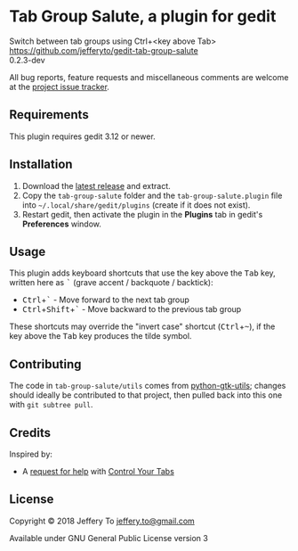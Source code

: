 # Tab Group Salute, a plugin for gedit

Switch between tab groups using Ctrl+\<key above Tab\>  
<https://github.com/jefferyto/gedit-tab-group-salute>  
0.2.3-dev

All bug reports, feature requests and miscellaneous comments are welcome
at the [project issue tracker][].

[project issue tracker]: https://github.com/jefferyto/gedit-tab-group-salute/issues

## Requirements

This plugin requires gedit 3.12 or newer.

## Installation

1.  Download the [latest release][] and extract.
2.  Copy the `tab-group-salute` folder and the `tab-group-salute.plugin`
    file into `~/.local/share/gedit/plugins` (create if it does not
    exist).
3.  Restart gedit, then activate the plugin in the **Plugins** tab in
    gedit's **Preferences** window.

[latest release]: https://github.com/jefferyto/gedit-tab-group-salute/releases/latest

## Usage

This plugin adds keyboard shortcuts that use the key above the
<kbd>Tab</kbd> key, written here as <kbd>\`</kbd> (grave accent /
backquote / backtick):

*   <kbd>Ctrl</kbd>+<kbd>\`</kbd> - Move forward to the next tab group
*   <kbd>Ctrl</kbd>+<kbd>Shift</kbd>+<kbd>\`</kbd> - Move backward to
    the previous tab group

These shortcuts may override the "invert case" shortcut
(<kbd>Ctrl</kbd>+<kbd>~</kbd>), if the key above the <kbd>Tab</kbd> key
produces the tilde symbol.

## Contributing

The code in `tab-group-salute/utils` comes from [python-gtk-utils][];
changes should ideally be contributed to that project, then pulled back
into this one with `git subtree pull`.

[python-gtk-utils]: https://github.com/jefferyto/python-gtk-utils

## Credits

Inspired by:

*   A [request for help][] with [Control Your Tabs][]

[request for help]: https://github.com/jefferyto/gedit-control-your-tabs/issues/11
[Control Your Tabs]: https://github.com/jefferyto/gedit-control-your-tabs

## License

Copyright &copy; 2018 Jeffery To <jeffery.to@gmail.com>

Available under GNU General Public License version 3
